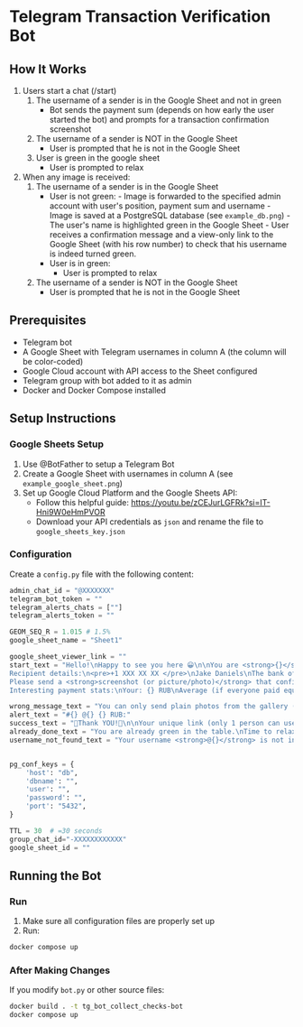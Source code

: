 # Telegram Transaction Verification Bot

## How It Works

1. Users start a chat (/start)
   1. The username of a sender is in the Google Sheet and not in green
      - Bot sends the payment sum (depends on how early the user started the bot) and prompts for a transaction confirmation screenshot
   2. The username of a sender is NOT in the Google Sheet
      - User is prompted that he is not in the Google Sheet
   3. User is green in the google sheet
      - User is prompted to relax
2. When any image is received:
   1. The username of a sender is in the Google Sheet
      - User is not green: - Image is forwarded to the specified admin account with user's position, payment sum and username - Image is saved at a PostgreSQL database (see `example_db.png`) - The user's name is highlighted green in the Google Sheet - User receives a confirmation message and a view-only link to the Google Sheet (with his row number) to check that his username is indeed turned green.
      - User is in green:
        - User is prompted to relax
   2. The username of a sender is NOT in the Google Sheet
      - User is prompted that he is not in the Google Sheet

## Prerequisites

- Telegram bot
- A Google Sheet with Telegram usernames in column A (the column will be color-coded)
- Google Cloud account with API access to the Sheet configured
- Telegram group with bot added to it as admin
- Docker and Docker Compose installed

## Setup Instructions

### Google Sheets Setup

1. Use @BotFather to setup a Telegram Bot
2. Create a Google Sheet with usernames in column A (see `example_google_sheet.png`)
3. Set up Google Cloud Platform and the Google Sheets API:
   - Follow this helpful guide: https://youtu.be/zCEJurLGFRk?si=IT-Hni9W0eHmPVOR
   - Download your API credentials as `json` and rename the file to `google_sheets_key.json`

### Configuration

Create a `config.py` file with the following content:

```python
admin_chat_id = "@XXXXXXX"
telegram_bot_token = ""
telegram_alerts_chats = [""]
telegram_alerts_token = ""

GEOM_SEQ_R = 1.015 # 1.5%
google_sheet_name = "Sheet1"

google_sheet_viewer_link = ""
start_text = "Hello!\nHappy to see you here 😀\n\nYou are <strong>{}</strong> out of {}\n\nYour payment is <strong>{} RUB</strong>.\n\n\
Recipient details:\n<pre>+1 XXX XX XX </pre>\nJake Daniels\nThe bank of America\n\n\
Please send a <strong>screenshot (or picture/photo)</strong> that confirms your transaction.\n\n\
Interesting payment stats:\nYour: {} RUB\nAverage (if everyone paid equally): {} RUB\nThe next guy's: {} RUB ({}% more)"

wrong_message_text = "You can only send plain photos from the gallery (no files).\nPlease try one more time."
alert_text = "#{} @{} {} RUB:"
success_text = "🥳Thank YOU!🎉\n\nYour unique link (only 1 person can use it, after this it is invalid) to the chat:\n\n{}\n\nAlso check your username at <strong>ROW: #{}</strong> (should be green):\n\n" + google_sheet_viewer_link
already_done_text = "You are already green in the table.\nTime to relax 😀\nIf you attached the wrong screenshot contact " + admin_chat_id
username_not_found_text = "Your username <strong>@{}</strong> is not in the Google Sheet:\n\n" + google_sheet_viewer_link


pg_conf_keys = {
    'host': "db",
    'dbname': "",
    'user': "",
    'password': "",
    'port': "5432",
}

TTL = 30  # =30 seconds
group_chat_id="-XXXXXXXXXXXX"
google_sheet_id = ""
```

## Running the Bot

### Run

1. Make sure all configuration files are properly set up
2. Run:

```bash
docker compose up
```

### After Making Changes

If you modify `bot.py` or other source files:

```bash
docker build . -t tg_bot_collect_checks-bot
docker compose up
```
